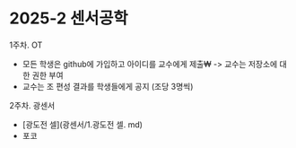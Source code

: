 # 2025-2 센서공학

1주차. OT
- 모든 학생은 github에 가입하고 아이디를 교수에게 제출₩
 -> 교수는 저장소에 대한 권한 부여
- 교수는 조 편성 결과를 학생들에게 공지 (조당 3명씩)

2주차. 광센서
- [광도전 셀](광센서/1.광도전 셀. md)
- 포코
